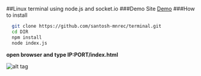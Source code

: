 ##Linux terminal using node.js and socket.io
###Demo Site
[Demo](https://nodeterm.herokuapp.com/)
###How to install
``` sh
  git clone https://github.com/santosh-mnrec/terminal.git
  cd DIR
  npm install
  node index.js
  ```
**open browser and type IP:PORT/index.html**

![alt tag](https://raw.githubusercontent.com/santosh-mnrec/terminal/master/terminal.png)
